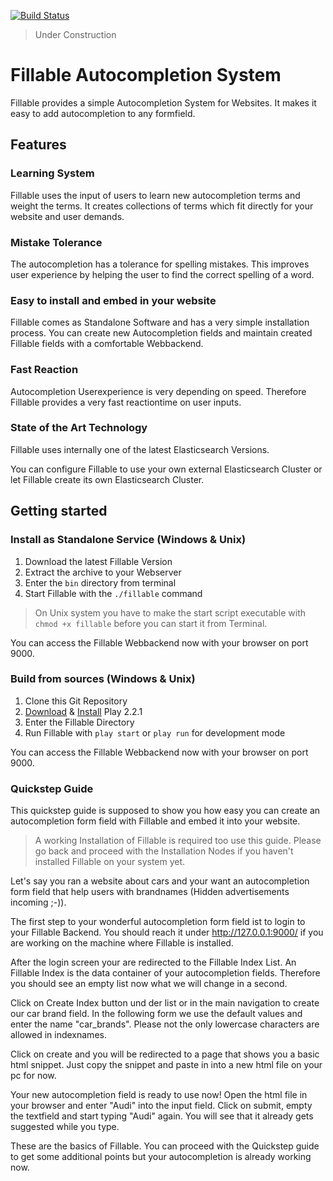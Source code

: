 [![Build Status](https://travis-ci.org/MeiSign/Fillable.png?branch=master)](https://travis-ci.org/MeiSign/Fillable)

> Under Construction

# Fillable Autocompletion System
Fillable provides a simple Autocompletion System for Websites. It makes it easy to add autocompletion to any formfield.

## Features
### Learning System
Fillable uses the input of users to learn new autocompletion terms and weight the terms. It creates collections of terms which fit directly for your website and user demands.

### Mistake Tolerance
The autocompletion has a tolerance for spelling mistakes. This improves user experience by helping the user to find the correct spelling of a word.

### Easy to install and embed in your website
Fillable comes as Standalone Software and has a very simple installation process. You can create new Autocompletion fields and maintain created Fillable fields with a comfortable Webbackend.

### Fast Reaction
Autocompletion Userexperience is very depending on speed. Therefore Fillable provides a very fast reactiontime on user inputs.

### State of the Art Technology
Fillable uses internally one of the latest Elasticsearch Versions.

You can configure Fillable to use your own external Elasticsearch Cluster or let Fillable create its own Elasticsearch Cluster.

## Getting started

### Install as Standalone Service (Windows & Unix)
1. Download the latest Fillable Version
2. Extract the archive to your Webserver
3. Enter the `bin` directory from terminal
4. Start Fillable with the `./fillable` command

> On Unix system you have to make the start script executable with `chmod +x fillable` before you can start it from Terminal.

You can access the Fillable Webbackend now with your browser on port 9000.

### Build from sources (Windows & Unix)
1. Clone this Git Repository
2. [Download](http://downloads.typesafe.com/play/2.2.1/play-2.2.1.zip) & [Install](http://www.playframework.com/documentation/2.2.x/Installing) Play 2.2.1  
3. Enter the Fillable Directory
4. Run Fillable with `play start` or `play run` for development mode

You can access the Fillable Webbackend now with your browser on port 9000.

### Quickstep Guide
This quickstep guide is supposed to show you how easy you can create an autocompletion form field with Fillable and
embed it into your website.

> A working Installation of Fillable is required too use this guide.
> Please go back and proceed with the Installation Nodes if you haven't installed Fillable on your system yet.

Let's say you ran a website about cars and your want an autocompletion form field that help users with brandnames
(Hidden advertisements incoming ;-)).

The first step to your wonderful autocompletion form field ist to login to your Fillable Backend. You should reach it under
http://127.0.0.1:9000/ if you are working on the machine where Fillable is installed.

After the login screen your are redirected to the Fillable Index List.
An Fillable Index is the data container of your autocompletion fields. Therefore you should see an empty list now what we will change in a second.

Click on Create Index button und der list or in the main navigation to create our car brand field.
In the following form we use the default values and enter the name "car_brands". Please not the only lowercase characters are allowed in indexnames.

Click on create and you will be redirected to a page that shows you a basic html snippet. Just copy the snippet and paste in into a new html file on your pc for now.

Your new autocompletion field is ready to use now! Open the html file in your browser and enter "Audi" into the input field.
Click on submit, empty the textfield and start typing "Audi" again. You will see that it already gets suggested while you type.

These are the basics of Fillable. You can proceed with the Quickstep guide to get some additional points but your autocompletion is already working now.